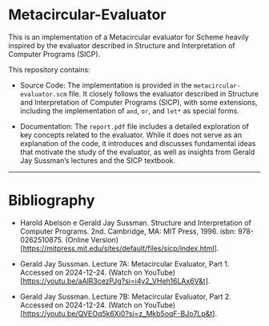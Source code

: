 # Metacircular-Evaluator

This is an implementation of a Metacircular evaluator for Scheme heavily inspired by the evaluator described in Structure and Interpretation of Computer Programs (SICP).

This repository contains:

- Source Code: The implementation is provided in the ``metacircular-evaluator.scm`` file. It closely follows the evaluator described in Structure and Interpretation of Computer Programs (SICP), with some extensions, including the implementation of ``and``, ``or``, and ``let*`` as special forms.

- Documentation: The ``report.pdf`` file includes a detailed exploration of key concepts related to the evaluator. While it does not serve as an explanation of the code, it introduces and discusses fundamental ideas that motivate the study of the evaluator, as well as insights from Gerald Jay Sussman’s lectures and the SICP textbook.

-----

# Bibliography

- Harold Abelson e Gerald Jay Sussman. Structure and Interpretation of Computer Programs. 2nd. Cambridge, MA: MIT Press, 1996. isbn: 978-0262510875. (Online Version)[https://mitpress.mit.edu/sites/default/files/sicp/index.html].

- Gerald Jay Sussman. Lecture 7A: Metacircular Evaluator, Part 1. Accessed on 2024-12-24. (Watch on YouTube)[https://youtu.be/aAlR3cezPJg?si=i4y2_VHeh16LAx6V&t].

- Gerald Jay Sussman. Lecture 7B: Metacircular Evaluator, Part 2. Accessed on 2024-12-24. (Watch on YouTube)[https://youtu.be/QVEOq5k6Xi0?si=z_Mkb5oqF-BJo7Lp&t].
